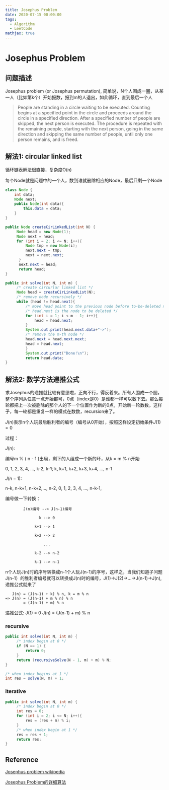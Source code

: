 ```yaml
---
title: Josephus Problem
date: 2020-07-15 00:00:00
tags:
  - Algorithm
  - LeetCode
mathjax: true
---
```



# Josephus Problem

## 问题描述

Josephus problem (or Josephus permutation), 简单说，N个人围成一圈，从某一人（比如第k个）开始报数，报到m的人退出，如此循环，直到最后一个人

> People are standing in a circle waiting to be executed. Counting begins at a specified point in the circle and proceeds around the circle in a specified direction. After a specified number of people are skipped, the next person is executed. The procedure is repeated with the remaining people, starting with the next person, going in the same direction and skipping the same number of people, until only one person remains, and is freed.

## 解法1: circular linked list

循环链表解法很直接，复杂度O(n)

每个Node就是问题中的一个人，数到谁就删除相应的Node，最后只剩一个Node

```java
class Node {
    int data;
    Node next;
    public Node(int data){
        this.data = data;
    }
}

public Node createCirLinkedList(int N) {
     Node head = new Node(1);
     Node next = head;
     for (int i = 2; i <= N; i++){
         Node tmp = new Node(i);
         next.next = tmp;
         next = next.next;
      }
      next.next = head;
      return head;
}

public int solve(int N, int m) {
     /* create circurlar linked list */
     Node head = createCirLinkedList(N);
     /* remove node recursively */ 
     while (head != head.next){
         /* move head point to the previous node before to-be-deleted node */
         /* head.next is the node to be deleted */
         for (int i = 1; i < m - 1; i++){
             head = head.next;
         }
         System.out.print(head.next.data+"->");
         /* remove the m-th node */
         head.next = head.next.next;
         head = head.next;
         }
         System.out.print("Done!\n");
         return head.data;
}
```

## 解法2: 数学方法递推公式

求Josephus的递推就比较有意思啦，正向不行，得反着来。所有人围成一个圆，整个序列从任意一点开始都可，0点（index是0）是谁都一样可以数下去。那么每轮都把上一次被删除的那个人的下一个位置作为新的0点，开始新一轮数数。这样子，每一轮都是重复一样的模式在数数，recursion来了。

$J(n)$表示n个人玩最后胜利者的编号（编号从0开始），按照这样设定初始条件$J(1) = 0$  

过程：

$J(n)$:

   编号m % ( n - 1 )出局，剩下的人组成一个新的环，从k = m % n开始

   0, 1, 2, 3, 4, ..., k-2, ~~k-1,~~ k, k+1, k+2, k+3, k+4, ..., n-1

$J(n-1)$:

   n-k, n-k+1, n-k+2,..., n-2,   0, 1, 2, 3, 4, ..., n-k-1,

   编号做一下转换：

            J(n)编号 --> J(n-1)编号
    
                   k --> 0
    
                 k+1 --> 1
    
                 k+2 --> 2
    
                     ...
    
                 k-2 --> n-2
    
                 k-1 --> n-1

n个人玩J(n)时的序号转换成n-1个人玩J(n-1)的序号，这样之，当我们知道子问题J(n-1）的胜利者编号就可以转换成J(n)时的编号，J(1)->J(2)->...->J(n-1)->J(n), 递推公式就来了

```
   J(n) = (J(n-1) + k) % n, k = m % n
=> J(n) = (J(n-1) + m % n) % n
        = (J(n-1) + m) % n
```

递推公式:
J(1) = 0
J(n) = (J(n-1) + m) % n

### recursive

```java
public int solve(int N, int m) {
     /* index begin at 0 */
     if (N == 1) {
         return 0;
     }
     return (recursiveSolve(N - 1, m) + m) % N;
}

/* when index begins at 1 */
int res = solve(N, m) + 1;
```

### iterative

```java
public int solve(int N, int m) {
     /* index begin at 0 */
     int res = 0;
     for (int i = 2; i <= N; i++){
         res = (res + m) % i;
     }
     /* when index begin at 1 */
     res = res + 1;
     return res;
}
```

## Reference

[Josephus problem wikipedia](https://en.wikipedia.org/wiki/Josephus_problem)

[Josephus Problem的详细算法](https://www.cnblogs.com/jclian91/p/8660123.html)
